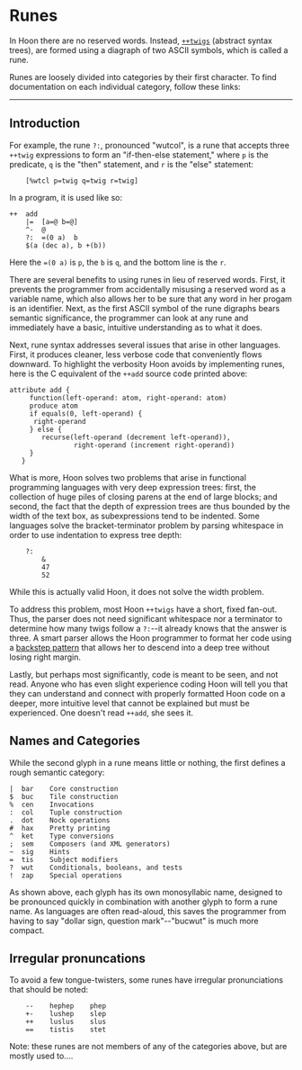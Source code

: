Runes
=====

In Hoon there are no reserved words. Instead, [`++twigs`]() (abstract
syntax trees), are formed using a diagraph of two ASCII symbols, which
is called a rune. 

Runes are loosely divided into categories by their first character. To 
find documentation on each individual category, follow these links:

<list></list>

------------------------------------------------------------------------

Introduction
------------

For example, the rune `?:`, pronounced "wutcol", is a rune that accepts
three `++twig` expressions to form an "if-then-else statement," where
`p` is the predicate, `q` is the "then" statement, and `r` is the "else"
statement:

        [%wtcl p=twig q=twig r=twig] 

In a program, it is used like so:

    ++  add
        |=  [a=@ b=@]
        ^-  @
        ?:  =(0 a)  b
        $(a (dec a), b +(b))          

Here the `=(0 a)` is `p`, the `b` is `q`, and the bottom line is the
`r`.

There are several benefits to using runes in lieu of reserved words.
First, it prevents the programmer from accidentally misusing a reserved
word as a variable name, which also allows her to be sure that any word
in her progam is an identifier. Next, as the first ASCII symbol of the
rune digraphs bears semantic significance, the programmer can look at
any rune and immediately have a basic, intuitive understanding as to
what it does.

Next, rune syntax addresses several issues that arise in other
languages. First, it produces cleaner, less verbose code that
conveniently flows downward. To highlight the verbosity Hoon avoids by
implementing runes, here is the C equivalent of the `++add` source code
printed above:

    attribute add {
         function(left-operand: atom, right-operand: atom)
         produce atom
         if equals(0, left-operand) {
          right-operand
         } else {
            recurse(left-operand (decrement left-operand)), 
                    right-operand (increment right-operand))
         }
       } 

What is more, Hoon solves two problems that arise in functional
programming languages with very deep expression trees: first, the
collection of huge piles of closing parens at the end of large blocks;
and second, the fact that the depth of expression trees are thus bounded
by the width of the text box, as subexpressions tend to be indented.
Some languages solve the bracket-terminator problem by parsing
whitespace in order to use indentation to express tree depth:

        ?:
            &
            47
            52

While this is actually valid Hoon, it does not solve the width problem.

To address this problem, most Hoon `++twigs` have a short, fixed
fan-out. Thus, the parser does not need significant whitespace nor a
terminator to determine how many twigs follow a `?:`--it already knows
that the answer is three. A smart parser allows the Hoon programmer to
format her code using a [backstep pattern]() that allows her to descend
into a deep tree without losing right margin.

Lastly, but perhaps most significantly, code is meant to be seen, and
not read. Anyone who has even slight experience coding Hoon will tell
you that they can understand and connect with properly formatted Hoon
code on a deeper, more intuitive level that cannot be explained but must
be experienced. One doesn't read `++add`, she sees it.

Names and Categories
--------------------

While the second glyph in a rune means little or nothing, the first
defines a rough semantic category:

    |  bar    Core construction
    $  buc    Tile construction
    %  cen    Invocations
    :  col    Tuple construction
    .  dot    Nock operations
    #  hax    Pretty printing
    ^  ket    Type conversions
    ;  sem    Composers (and XML generators)
    ~  sig    Hints
    =  tis    Subject modifiers
    ?  wut    Conditionals, booleans, and tests
    !  zap    Special operations

As shown above, each glyph has its own monosyllabic name, designed to be
pronounced quickly in combination with another glyph to form a rune
name. As languages are often read-aloud, this saves the programmer from
having to say "dollar sign, question mark"--"bucwut" is much more
compact.

Irregular pronuncations
-----------------------

To avoid a few tongue-twisters, some runes have irregular pronunciations
that should be noted:

        --    hephep    phep    
        +-    lushep    slep
        ++    luslus    slus
        ==    tistis    stet

Note: these runes are not members of any of the categories above, but
are mostly used to....
